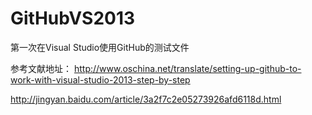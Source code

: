 # GitHubVS2013
第一次在Visual Studio使用GitHub的测试文件

参考文献地址：
http://www.oschina.net/translate/setting-up-github-to-work-with-visual-studio-2013-step-by-step

http://jingyan.baidu.com/article/3a2f7c2e05273926afd6118d.html
